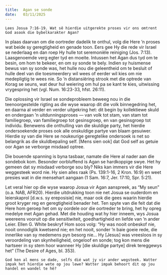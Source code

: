 ```yaml
---
title:  Agan se sonde
date:   03/11/2025
---
```


`Lees Josua 7:16-19. Wat sê hierdie uitgerekte proses vir ons omtrent God asook die bybelkarakter Agan?`

In plaas daarvan om die oortreder dadelik te onthul, volg die Here ’n proses wat beide sy geregtigheid en genade toon. Eers gee Hy die rede vir Israel se nederlaag en dan roep Hy hulle tot seremoniële reiniging (Jos. 7:13). Laasgenoemde verg egter tyd en moeite. Intussen het Agan dus tyd om te besin, om hom te bekeer, en om sy sonde te bely. Indien sy huismense bewus van sy sonde was, het hulle nou die geleentheid om te besluit of hulle deel van die toesmeerdery wil wees of eerder wil kies om nie medepligtig te wees nie. So ’n distansiëring strook met die optrede van Korag se seuns, wat deur hul weiering om hul pa se kant te kies, uitwissing vrygespring het (vgl. Num. 16:23-33, hfst. 26:11).

Die oplossing vir Israel se sondeprobleem beweeg nou in die teenoorgestelde rigting as die wyse waarop dit die volk binnegedring het, en daarna al verder en verder uitgekring het: dit begin by kollektiewe skuld en ondergaan ’n uitdunningsproses — van volk tot stam, van stam tot familiegroep, van familiegroep tot gesinsgroep, en van gesinsgroep tot individu. Benewens die onthulling van die skuldige party, het hierdie ondersoekende proses ook alle onskuldige partye van blaam gesuiwer. Hierdie sy van die Here se noukeurige geregtelike ondersoek is net so belangrik as die skuldbepaling self. [Mens sien ook] dat God self as getuie oor Agan se verborge misdaad optree.

Die bouende spanning is byna tasbaar, namate die Here al nader aan die sondebok kom. Besonder oorbluffend is Agan se hardkoppige swye. Het hy gemeen dat sy misdaad verborge sou bly? Niks kan immers vir die Here weggesteek word nie. Hy sien alles raak (Ps. 139:1-16, 2 Kron. 16:9) en weet presies wat in die mensehart aangaan (1 Sam. 16:7, Jer. 17:10, Spr. 5:21).

Let veral hier op die wyse waarop Josua vir Agan aanspreek, as “My seun” (o.a. NAB, AFR20). Hierdie uitdrukking toon nie net Josua se ouderdom en leierskaprol [d.w.s. sy ereposisie] nie, maar ook die gees waarin hierdie groot kryger reg en geregtigheid benader het. Ten spyte van die feit dat die Here hom geroep het om sy oordele oor die oortreder te bring, het hy opreg medelye met Agan gehad. Met die houding wat hy hier inneem, wys Josua weereens vooruit op die sensitiwiteit, goedhartigheid en liefde van ’n ander Leier. Ellen G. White beskryf Hom soos volg: “Hy was nooit onbeskof nie, nooit onnodiglik kwetsend nie; en het nooit, sonder ’n baie goeie rede, die innerlike van sy medemens pyn besorg nie… Hy [Jesus] was vreesloos in sy veroordeling van skynheiligheid, ongeloof en sonde; tog kon mens die hartseer in sy stem hoor wanneer Hy [die skuldige partye] direk tereggewys het” (The Desire of Ages, bl. 353).

`God ken al mens se dade, selfs dié wat jy vir ander wegsteek. Watter impak het hierdie wete op jou lewe? Watter impak behoort dit op jou handel en wandel te hê?`